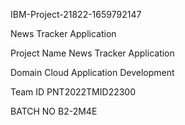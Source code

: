 
IBM-Project-21822-1659792147

News Tracker Application

Project Name	News Tracker Application

Domain	Cloud Application Development

Team ID	PNT2022TMID22300

BATCH NO	B2-2M4E
























